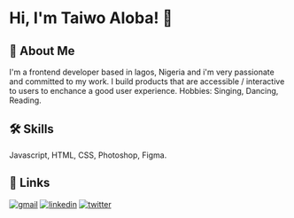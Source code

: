 
# Hi, I'm Taiwo Aloba! 👋


## 🚀 About Me
I'm a frontend developer based in lagos, Nigeria and i'm very passionate and committed to my work. I build products that are accessible / interactive to users to enchance a good user experience. Hobbies: Singing, Dancing, Reading.


## 🛠 Skills
Javascript, HTML, CSS, Photoshop, Figma.


## 🔗 Links
[![gmail](https://img.shields.io/badge/gmail-000?style=for-the-badge&logo=gmail&logoColor=white)](taiwo.aloba.52@gmail.com)
[![linkedin](https://img.shields.io/badge/linkedin-0A66C2?style=for-the-badge&logo=linkedin&logoColor=white)](www.linkedin.com/in/taiwo-aloba)
[![twitter](https://img.shields.io/badge/twitter-1DA1F2?style=for-the-badge&logo=twitter&logoColor=white)](https://twitter.com/aloba_52)
